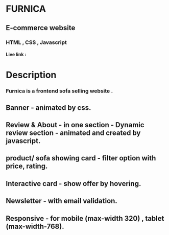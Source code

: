 # FURNICA
## E-commerce website
### HTML , CSS , Javascript
#### Live link  :

# Description
### Furnica is a frontend sofa selling website .
## Banner - animated by css.
## Review & About - in one section - Dynamic review section - animated and created by javascript.
## product/ sofa showing card - filter option with  price, rating.
## Interactive card - show offer by hovering.
## Newsletter - with email validation.
## Responsive - for mobile (max-width 320) , tablet (max-width-768).
